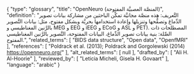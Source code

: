 {
    "type": "glossary",
    "title": "OpenNeuro (المنصَّة العصبيَّة المفتوحة)",
    "definition": "التَّعريف: هذه منصَّة مجانيَّة تمكِّن الباحثين من مشاركة بيانات تصوير الدِّماغ وتصفُّحها وتنزيلها وإعادة استخدامها بحريَّة وبشكل مفتوح، مثل: بيانات التَّصوير بالرَّنين المغناطيسي و MEG و EEG و iEEG و ECoG و ASL و PET).  المصطلحات ذات الصِّلة: بنية بيانات تصوير الدِّماغ، البيانات المفتوحة، التَّصوير بالرَّنين المغناطيسي المفتوح.",
    "related_terms": [
        "BIDS data structure",
        "Open data",
        "OpenfMRI"
    ],
    "references": [
        "Poldrack et al. (2013); Poldrack and Gorgolewski (2014) https://openneuro.org/"
    ],
    "alt_related_terms": [
        null
    ],
    "drafted_by": [
        "Ali H. Al-Hoorie"
    ],
    "reviewed_by": [
        "Leticia Micheli, Gisela H. Govaart"
    ],
    "language": "arabic"
}